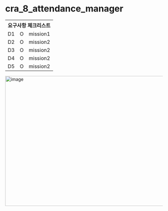 # cra_8_attendance_manager


<table>
  <tr><th colspan="3">요구사항 체크리스트</th></tr>
  <tr><td>D1</td><td>O</td><td>mission1</td></tr>
  <tr><td>D2</td><td>O</td><td>mission2</td></tr>
  <tr><td>D3</td><td>O</td><td>mission2</td></tr>
  <tr><td>D4</td><td>O</td><td>mission2</td></tr>
  <tr><td>D5</td><td>O</td><td>mission2</td></tr>
</table>

<img width="758" height="417" alt="image" src="https://github.com/user-attachments/assets/1c13d8a3-6d49-4c4d-a3f7-1b0a6e782a31" />
